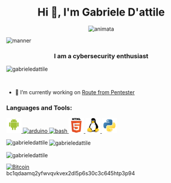 <h1 align="center">Hi 👋, I'm Gabriele D'attile</h1>

<p align="center">
    <img src="https://github.com/GabrieleDattile/GabrieleDattile/assets/137740496/5d476cab-aee7-4d4a-b07b-cbe26e22b383" alt="animata" />
</p>




![manner](https://github.com/GabrieleDattile/GabrieleDattile/assets/137740496/86e49829-4555-4742-aae7-d885c187cea7)

<h3 align="center">I am a cybersecurity enthusiast</h3>

<p align="left"> <img src="https://komarev.com/ghpvc/?username=gabrieledattile&label=Profile%20views&color=0e75b6&style=flat" alt="gabrieledattile" /> </p>

<p align="left"> <a href="https://twitter.com/" target="blank"><img src="https://img.shields.io/twitter/follow/?logo=twitter&style=for-the-badge" alt="" /></a> </p>

- 🔭 I’m currently working on [Route from Pentester](https://github.com/GabrieleDattile/Percorso-da-Zero-a-Pentester)


<h3 align="left">Languages and Tools:</h3>
<p align="left"> <a href="https://developer.android.com" target="_blank" rel="noreferrer"> <img src="https://raw.githubusercontent.com/devicons/devicon/master/icons/android/android-original-wordmark.svg" alt="android" width="40" height="40"/> </a> <a href="https://www.arduino.cc/" target="_blank" rel="noreferrer"> <img src="https://cdn.worldvectorlogo.com/logos/arduino-1.svg" alt="arduino" width="40" height="40"/> </a> <a href="https://www.gnu.org/software/bash/" target="_blank" rel="noreferrer"> <img src="https://www.vectorlogo.zone/logos/gnu_bash/gnu_bash-icon.svg" alt="bash" width="40" height="40"/> </a> <a href="https://www.w3.org/html/" target="_blank" rel="noreferrer"> <img src="https://raw.githubusercontent.com/devicons/devicon/master/icons/html5/html5-original-wordmark.svg" alt="html5" width="40" height="40"/> </a> <a href="https://www.linux.org/" target="_blank" rel="noreferrer"> <img src="https://raw.githubusercontent.com/devicons/devicon/master/icons/linux/linux-original.svg" alt="linux" width="40" height="40"/> </a> <a href="https://www.python.org" target="_blank" rel="noreferrer"> <img src="https://raw.githubusercontent.com/devicons/devicon/master/icons/python/python-original.svg" alt="python" width="40" height="40"/> </a> </p>

<p><img align="left" src="https://github-readme-stats.vercel.app/api/top-langs?username=gabrieledattile&show_icons=true&locale=en&layout=compact" alt="gabrieledattile" /></p>

<p>&nbsp;<img align="center" src="https://github-readme-stats.vercel.app/api?username=gabrieledattile&show_icons=true&locale=en" alt="gabrieledattile" /></p>

<p><img align="center" src="https://github-readme-streak-stats.herokuapp.com/?user=gabrieledattile&" alt="gabrieledattile" /></p>

<a href="https://www.blockchain.com/btc/address/bc1qdaamq2yfwvqvkvex2dl5p6s30c3c645htp3p94" target="_blank">
  <img src="https://github.com/GabrieleDattile/GabrieleDattile/assets/137740496/f5ee122e-89e7-4c5a-a33f-25aeb53b9b3f" alt="Bitcoin" style="width: 50px; height: 50px;">
</a>
<br>
bc1qdaamq2yfwvqvkvex2dl5p6s30c3c645htp3p94
